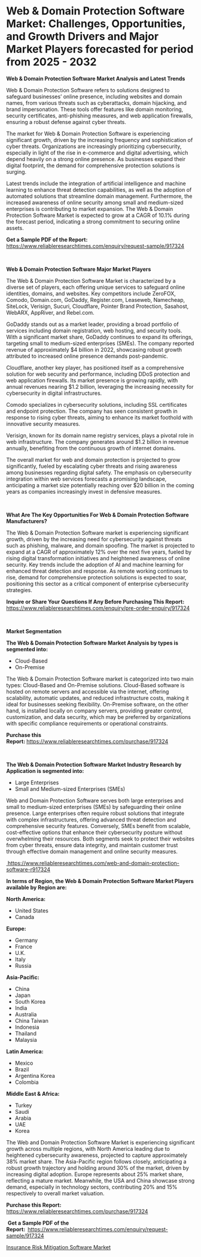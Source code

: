 <p><h1>Web & Domain Protection Software Market: Challenges, Opportunities, and Growth Drivers and Major Market Players forecasted for period from 2025 - 2032</h1></p><p><strong>Web & Domain Protection Software Market Analysis and Latest Trends</strong></p>
<p><p>Web & Domain Protection Software refers to solutions designed to safeguard businesses’ online presence, including websites and domain names, from various threats such as cyberattacks, domain hijacking, and brand impersonation. These tools offer features like domain monitoring, security certificates, anti-phishing measures, and web application firewalls, ensuring a robust defense against cyber threats. </p><p>The market for Web & Domain Protection Software is experiencing significant growth, driven by the increasing frequency and sophistication of cyber threats. Organizations are increasingly prioritizing cybersecurity, especially in light of the rise in e-commerce and digital advertising, which depend heavily on a strong online presence. As businesses expand their digital footprint, the demand for comprehensive protection solutions is surging.</p><p>Latest trends include the integration of artificial intelligence and machine learning to enhance threat detection capabilities, as well as the adoption of automated solutions that streamline domain management. Furthermore, the increased awareness of online security among small and medium-sized enterprises is contributing to market expansion. The Web & Domain Protection Software Market is expected to grow at a CAGR of 10.1% during the forecast period, indicating a strong commitment to securing online assets.</p></p>
<p><strong>Get a Sample PDF of the Report:&nbsp;</strong> <a href="https://www.reliableresearchtimes.com/enquiry/request-sample/917324?utm_campaign=2040&utm_medium=2&utm_source=Github&utm_content=ia&utm_term=07032025&utm_id=web-domain-protection-software">https://www.reliableresearchtimes.com/enquiry/request-sample/917324</a></p>
<p>&nbsp;</p>
<p><strong>Web & Domain Protection Software Major Market Players</strong></p>
<p><p>The Web & Domain Protection Software Market is characterized by a diverse set of players, each offering unique services to safeguard online identities, domains, and websites. Key competitors include ZeroFOX, Comodo, Domain.com, GoDaddy, Register.com, Leaseweb, Namecheap, SiteLock, Verisign, Sucuri, Cloudflare, Pointer Brand Protection, Sasahost, WebARX, AppRiver, and Rebel.com.</p><p>GoDaddy stands out as a market leader, providing a broad portfolio of services including domain registration, web hosting, and security tools. With a significant market share, GoDaddy continues to expand its offerings, targeting small to medium-sized enterprises (SMEs). The company reported revenue of approximately $4 billion in 2022, showcasing robust growth attributed to increased online presence demands post-pandemic.</p><p>Cloudflare, another key player, has positioned itself as a comprehensive solution for web security and performance, including DDoS protection and web application firewalls. Its market presence is growing rapidly, with annual revenues nearing $1.2 billion, leveraging the increasing necessity for cybersecurity in digital infrastructures.</p><p>Comodo specializes in cybersecurity solutions, including SSL certificates and endpoint protection. The company has seen consistent growth in response to rising cyber threats, aiming to enhance its market foothold with innovative security measures.</p><p>Verisign, known for its domain name registry services, plays a pivotal role in web infrastructure. The company generates around $1.2 billion in revenue annually, benefiting from the continuous growth of internet domains.</p><p>The overall market for web and domain protection is projected to grow significantly, fueled by escalating cyber threats and rising awareness among businesses regarding digital safety. The emphasis on cybersecurity integration within web services forecasts a promising landscape, anticipating a market size potentially reaching over $20 billion in the coming years as companies increasingly invest in defensive measures.</p></p>
<p>&nbsp;</p>
<p><strong>What Are The Key Opportunities For Web & Domain Protection Software Manufacturers?</strong></p>
<p><p>The Web & Domain Protection Software market is experiencing significant growth, driven by the increasing need for cybersecurity against threats such as phishing, malware, and domain spoofing. The market is projected to expand at a CAGR of approximately 12% over the next five years, fueled by rising digital transformation initiatives and heightened awareness of online security. Key trends include the adoption of AI and machine learning for enhanced threat detection and response. As remote working continues to rise, demand for comprehensive protection solutions is expected to soar, positioning this sector as a critical component of enterprise cybersecurity strategies.</p></p>
<p><strong>Inquire or Share Your Questions If Any Before Purchasing This Report:</strong> <a href="https://www.reliableresearchtimes.com/enquiry/pre-order-enquiry/917324?utm_campaign=2040&utm_medium=2&utm_source=Github&utm_content=ia&utm_term=07032025&utm_id=web-domain-protection-software">https://www.reliableresearchtimes.com/enquiry/pre-order-enquiry/917324</a></p>
<p>&nbsp;</p>
<p><strong>Market Segmentation</strong></p>
<p><strong>The Web & Domain Protection Software Market Analysis by types is segmented into:</strong></p>
<p><ul><li>Cloud-Based</li><li>On-Premise</li></ul></p>
<p><p>The Web & Domain Protection Software market is categorized into two main types: Cloud-Based and On-Premise solutions. Cloud-Based software is hosted on remote servers and accessible via the internet, offering scalability, automatic updates, and reduced infrastructure costs, making it ideal for businesses seeking flexibility. On-Premise software, on the other hand, is installed locally on company servers, providing greater control, customization, and data security, which may be preferred by organizations with specific compliance requirements or operational constraints.</p></p>
<p><strong>Purchase this Report:&nbsp;</strong><a href="https://www.reliableresearchtimes.com/purchase/917324?utm_campaign=2040&utm_medium=2&utm_source=Github&utm_content=ia&utm_term=07032025&utm_id=web-domain-protection-software">https://www.reliableresearchtimes.com/purchase/917324</a></p>
<p>&nbsp;</p>
<p><strong>The Web & Domain Protection Software Market Industry Research by Application is segmented into:</strong></p>
<p><ul><li>Large Enterprises</li><li>Small and Medium-sized Enterprises (SMEs)</li></ul></p>
<p><p>Web and Domain Protection Software serves both large enterprises and small to medium-sized enterprises (SMEs) by safeguarding their online presence. Large enterprises often require robust solutions that integrate with complex infrastructures, offering advanced threat detection and comprehensive security features. Conversely, SMEs benefit from scalable, cost-effective options that enhance their cybersecurity posture without overwhelming their resources. Both segments seek to protect their websites from cyber threats, ensure data integrity, and maintain customer trust through effective domain management and online security measures.</p></p>
<p><a href="https://www.reliableresearchtimes.com/web-and-domain-protection-software-r917324?utm_campaign=2040&utm_medium=2&utm_source=Github&utm_content=ia&utm_term=07032025&utm_id=web-domain-protection-software">&nbsp;https://www.reliableresearchtimes.com/web-and-domain-protection-software-r917324</a></p>
<p><strong>In terms of Region, the Web & Domain Protection Software Market Players available by Region are:</strong></p>
<p>
    <p> <strong> North America: </strong>
        <ul>
            <li>United States</li>
            <li>Canada</li>
        </ul>
        </p> 
    <p> <strong> Europe: </strong>
        <ul>
            <li>Germany</li>
            <li>France</li>
            <li>U.K.</li>
            <li>Italy</li>
            <li>Russia</li>
        </ul>
        </p> 
    <p> <strong> Asia-Pacific: </strong>
        <ul>
            <li>China</li>
            <li>Japan</li>
            <li>South Korea</li>
            <li>India</li>
            <li>Australia</li>
            <li>China Taiwan</li>
            <li>Indonesia</li>
            <li>Thailand</li>
            <li>Malaysia</li>
        </ul>
        </p> 
    <p> <strong> Latin America: </strong>
        <ul>
            <li>Mexico</li>
            <li>Brazil</li>
            <li>Argentina Korea</li>
            <li>Colombia</li>
        </ul>
        </p> 
    <p> <strong> Middle East & Africa: </strong>
        <ul>
            <li>Turkey</li>
            <li>Saudi</li>
            <li>Arabia</li>
            <li>UAE</li>
            <li>Korea</li>
        </ul>
    </p>
    </p>
<p><p>The Web and Domain Protection Software Market is experiencing significant growth across multiple regions, with North America leading due to heightened cybersecurity awareness, projected to capture approximately 38% market share. The Asia-Pacific region follows closely, anticipating a robust growth trajectory and holding around 30% of the market, driven by increasing digital adoption. Europe represents about 25% market share, reflecting a mature market. Meanwhile, the USA and China showcase strong demand, especially in technology sectors, contributing 20% and 15% respectively to overall market valuation.</p></p>
<p><strong>Purchase this Report: </strong><a href="https://www.reliableresearchtimes.com/purchase/917324?utm_campaign=2040&utm_medium=2&utm_source=Github&utm_content=ia&utm_term=07032025&utm_id=web-domain-protection-software">https://www.reliableresearchtimes.com/purchase/917324</a></p>
<p>&nbsp;<strong>Get a Sample PDF of the Report:&nbsp;&nbsp;</strong><a href="https://www.reliableresearchtimes.com/enquiry/request-sample/917324?utm_campaign=2040&utm_medium=2&utm_source=Github&utm_content=ia&utm_term=07032025&utm_id=web-domain-protection-software">https://www.reliableresearchtimes.com/enquiry/request-sample/917324</a></p>
<p><strong></strong></p>
<p><p><a href="https://github.com/juniordelafrance/Market-Research-Report-List-5/blob/main/insurance-risk-mitigation-software-market.md?utm_campaign=2040&utm_medium=2&utm_source=Github&utm_content=ia&utm_term=07032025&utm_id=web-domain-protection-software">Insurance Risk Mitigation Software Market</a></p></p>